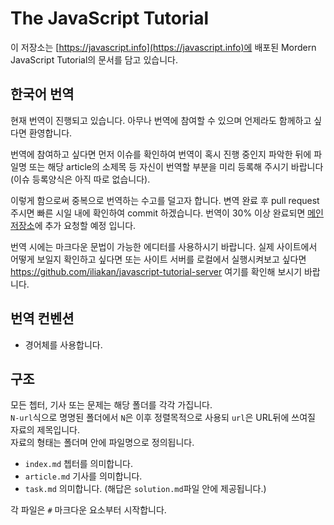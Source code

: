 # The JavaScript Tutorial

이 저장소는 [https://javascript.info](https://javascript.info)에 배포된 Mordern JavaScript Tutorial의 문서를 담고 있습니다. 

## 한국어 번역 

현재 번역이 진행되고 있습니다. 아무나 번역에 참여할 수 있으며 언제라도 함께하고 싶다면 환영합니다.

번역에 참여하고 싶다면 먼저 이슈를 확인하여 번역이 혹시 진행 중인지 파악한 뒤에 파일명 또는 해당 article의 소제목 등 자신이 번역할 부분을 미리 등록해 주시기 바랍니다(이슈 등록양식은 아직 따로 없습니다).

이렇게 함으로써 중복으로 번역하는 수고를 덜고자 합니다. 변역 완료 후 pull request 주시면 빠른 시일 내에 확인하여 commit 하겠습니다. 번역이 30% 이상 완료되면 [메인 저장소](https://javascript.info)에 추가 요청할 예정 입니다.

번역 시에는 마크다운 문법이 가능한 에디터를 사용하시기 바랍니다. 실제 사이트에서 어떻게 보일지 확인하고 싶다면 또는 사이트 서버를 로컬에서 실행시켜보고 싶다면 <https://github.com/iliakan/javascript-tutorial-server> 여기를 확인해 보시기 바랍니다.

## 번역 컨벤션

 - 경어체를 사용합니다.

## 구조

모든 쳅터, 기사 또는 문제는 해당 폴더를 각각 가집니다.  
`N-url`식으로 명명된 폴더에서 `N`은 이후 정렬목적으로 사용되 `url`은 URL뒤에 쓰여질 자료의 제목입니다.  
자료의 형태는 폴더며 안에 파일명으로 정의됩니다.  

 - `index.md` 쳅터를 의미합니다.
 - `article.md` 기사를 의미합니다.
 - `task.md` 의미합니다. (해답은 `solution.md`파일 안에 제공됩니다.)

각 파일은 `#` 마크다운 요소부터 시작합니다. 
